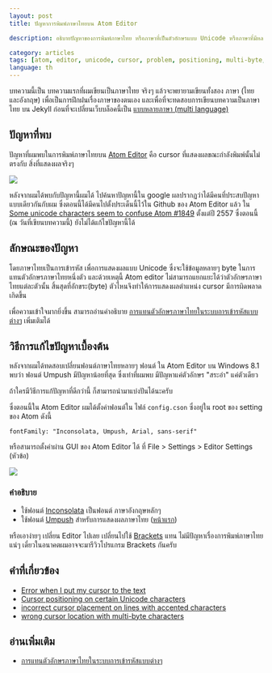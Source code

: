 ```yaml
---
layout: post
title: ปัญหาการพิมพ์ภาษาไทยบน Atom Editor

description: อธิบายปัญหาของการพิมพ์ภาษาไทย หรือภาษาที่เป็นตัวอักษรแบบ Unicode หรือภาษาที่มีหลายตัว(Ascii code) ต่อตัวอักษรในภาษานั้นๆ ซึ่งก็คือ cursor นั้นไม่ตรงกับแสดงผล

category: articles
tags: [atom, editor, unicode, cursor, problem, positioning, multi-byte, incorrect, character, thai]
language: th
---
```

 
บทความนี้เป็น บทความแรกที่ผมเขียนเป็นภาษาไทย จริงๆ แล้วจะพยายามเขียนทั้งสอง ภาษา (ไทยและอังกฤษ) เพื่อเป็นการฝึกฝนเรื่องภาษาของตนเอง และเพื่อที่จะทดสอบการเขียนบทความเป็นภาษาไทย บน Jekyll ก่อนที่จะเปลี่ยนเว็บบล็อคนี้เป็น [แบบหลายภาษา (multi language)]({{site.baseurl}}notes/my-blog-dev/#next-plans)

## ปัญหาที่พบ
ปัญหาที่ผมพบในการพิมพ์ภาษาไทยบน [Atom Editor](https://atom.io) คือ cursor ที่แสดงผลขณะกำลังพิมพ์นั้นไม่ตรงกับ สิ่งที่แสดงผลจริงๆ 

![]({{site.baseurl}}/{{site.image_url}}2015-05-23-thai-typing-in-atom-editor.gif)

หลังจากผมได้พบกับปัญหานี้ผมได้ ไปค้นหาปัญหานี้ใน google ผลปรากฏว่าได้มีคนที่ประสบปัญหาแบบเดียวกันกับผม ซึ่งตอนนี้ได้มีคนไปตั้งประเด็นนี้ไว้ใน Github ของ Atom Editor แล้ว ใน [Some unicode characters seem to confuse Atom #1849](https://github.com/atom/atom/issues/1849) ตั้งแต่ปี 2557 ซึ่งตอนนี้ (ณ วันที่เขียนบทความนี้) ยังไม่ได้แก้ไขปัญหานี้ได้

## ลักษณะของปัญหา

โดยภาษาไทยเป็นการเข้ารหัส เพื่อการแสดงผลแบบ Unicode ซึ่งจะใช้ข้อมูลหลายๆ byte ในการแทนตัวอักษรภาษาไทยหนึ่งตัว และด้วยเหตุนี้ Atom editor ไม่สามารถแยกแยะได้ว่าตัวอักษรภาษาไทยแต่ละตัวนั้น สิ้นสุดที่อักขระ(byte) ตัวไหนจึงทำให้การแสดงผลตำแหน่ง cursor มีการผิดพลาดเกิดขึ้น

เพื่อความเข้าใจมากยิ่งขึ้น สามารถอ่านคำอธิบาย [การแทนตัวอักษรภาษาไทยในระบบการเข้ารหัสแบบต่างๆ] เพิ่มเติมได้

## วิธีการแก้ไขปัญหาเบื้องต้น

หลังจากผมได้ทดสอบเปลี่ยนฟอนต์ภาษาไทยหลายๆ ฟอนต์ ใน Atom Editor บน Windows 8.1 พบว่า ฟอนต์ Umpush มีปัญหาน้อยที่สุด ซึ่งเท่าที่ผมพบ มีปัญหาแค่ตัวอักษร "สระอำ" แค่ตัวเดียว

ถ้าใครมีวิธีการแก้ปัญหาที่ดีกว่านี้ ก็สามารถนำมาแบ่งปันได้นะครับ

ซึ่งตอนนี้ใน Atom Editor ผมได้ตั้งค่าฟอนต์ใน ไฟล์ `config.cson` ซึ่งอยู่ใน root ของ setting ของ Atom ดังนี้ 

`fontFamily: "Inconsolata, Umpush, Arial, sans-serif"`

หรือสามารถตั้งค่าผ่าน GUI ของ Atom Editor ได้ ที่ File > Settings > Editor Settings (หัวข้อ)

![]({{site.baseurl}}/{{site.image_url}}2015-05-23-thai-typing-in-atom-editor-2.jpg)

### คำอธิบาย
- ใช้ฟอนต์ [Inconsolata](http://levien.com/type/myfonts/inconsolata.html) เป็นฟอนต์ ภาษาอังกฤษหลักๆ
- ใช้ฟอนต์ [Umpush](ftp://linux.thai.net/pub/thailinux/software/thai-ttf) สำหรับการแสดงผลภาษาไทย ([หน้าแรก](http://linux.thai.net/projects/thaifonts-scalable))

หรือเอาง่ายๆ เปลี่ยน Editor ไปเลย เปลี่ยนไปใช้ [Brackets](http://brackets.io/) แทน ไม่มีปัญหาเรื่องการพิมพ์ภาษาไทยแน่ๆ  เดี๋ยวในอนาคตผมอาจจะมารีวิวโปรแกรม Brackets กันครับ

## คำที่เกี่ยวข้อง
- [Error when I put my cursor to the text](https://github.com/atom/atom/issues/6413)
- [Cursor positioning on certain Unicode characters](https://github.com/atom/atom/issues/3498)
- [incorrect cursor placement on lines with accented characters](https://github.com/atom/atom/issues/5975)
- [wrong cursor location with multi-byte characters](https://github.com/atom/atom/issues/4595)

## อ่านเพิ่มเติม
- [การแทนตัวอักษรภาษาไทยในระบบการเข้ารหัสแบบต่างๆ]

[การแทนตัวอักษรภาษาไทยในระบบการเข้ารหัสแบบต่างๆ]: {{site.baseurl}}/articles/2015/05/24/thai-encoding/


